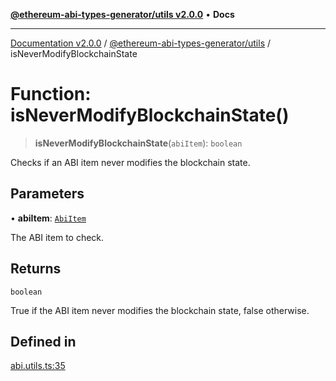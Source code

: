 [**@ethereum-abi-types-generator/utils v2.0.0**](../README.md) • **Docs**

***

[Documentation v2.0.0](../../../packages.md) / [@ethereum-abi-types-generator/utils](../README.md) / isNeverModifyBlockchainState

# Function: isNeverModifyBlockchainState()

> **isNeverModifyBlockchainState**(`abiItem`): `boolean`

Checks if an ABI item never modifies the blockchain state.

## Parameters

• **abiItem**: [`AbiItem`](../../types/type-aliases/AbiItem.md)

The ABI item to check.

## Returns

`boolean`

True if the ABI item never modifies the blockchain state, false otherwise.

## Defined in

[abi.utils.ts:35](https://github.com/niZmosis/ethereum-abi-types-generator/blob/8be0c174f1ad191b06c4413881733fc6912573c5/packages/utils/src/abi.utils.ts#L35)
